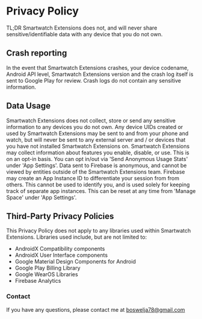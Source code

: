 # Privacy Policy
TL;DR Smartwatch Extensions does not, and will never share sensitive/identifiable data with any device that you do not own.

## Crash reporting
In the event that Smartwatch Extensions crashes, your device codename, Android API level, Smartwatch Extensions version and the crash log itself is sent to Google Play for review.
Crash logs do not contain any sensitive information.

## Data Usage
Smartwatch Extensions does not collect, store or send any sensitive information to any devices you do not own.
Any device UIDs created or used by Smartwatch Extensions may be sent to and from your phone and watch, but will never be sent to any external server and / or devices that you have not installed Smartwatch Extensions on.
Smartwatch Extensions may collect information about features you enable, disable, or use. This is on an opt-in basis. You can opt in/out via 'Send Anonymous Usage Stats' under 'App Settings'.
Data sent to Firebase is anonymous, and cannot be viewed by entities outside of the Smartwatch Extensions team.
Firebase may create an App Instance ID to differentiate your session from from others. This cannot be used to identify you, and is used solely for keeping track of separate app instances. This can be reset at any time from 'Manage Space' under 'App Settings'.

## Third-Party Privacy Policies
This Privacy Policy does not apply to any libraries used within Smartwatch Extensions. Libraries used include, but are not limited to:
* AndroidX Compatibility components
* AndroidX User Interface components
* Google Material Design Components for Android
* Google Play Billing Library
* Google WearOS Libraries
* Firebase Analytics

### Contact
If you have any questions, please contact me at boswelja78@gmail.com
